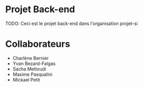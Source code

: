 # Projet Back-end
TODO: Ceci est le projet back-end dans l'organisation projet-si
# Collaborateurs
- Charlène Bernier
- Yvan Bezard-Falgas
- Sacha Mettoudi
- Maxime Pasqualini
- Mickael Petit
